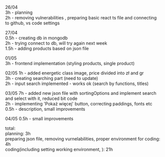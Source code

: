 26/04<br>
3h - planning<br>
2h - removing vulnerabilities , preparing basic react ts file and connecting to github, vs code settings<br>

27/04<br>
0.5h - creating db in mongodb<br>
2h - trying connect to db, will try again next week<br>
1.5h - adding products based on json file<br>

01/05<br>
3h - frontend implementation (styling products, single product)<br>

02/05
1h - added energetic class image, price divided into zł and gr<br>
3h - creating searching part (need to update)<br>
2h - input search implemented - works ok (search by functions, titles)<br>

03/05
7h - added new json file with sortingOptions and implement search and select with it, reduced bit code<br>
2h - implementing 'Pokaż więcej' button, correcting paddings, fonts etc<br>
0.5h - description, small improvements<br>

04/05
0.5h - small improvements

total:<br>
planning: 3h<br>
preparing json file, removing vurnelabilities, proper environment for coding: 4h<br>
coding(including setting working environment, ): 21h

